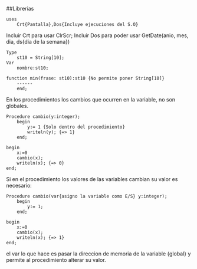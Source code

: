 ##Librerias

	uses
		Crt{Pantalla},Dos{Incluye ejecuciones del S.O}

Incluir Crt para usar ClrScr;
Incluir Dos para poder usar GetDate(anio, mes, dia, ds{dia de la semana})

	Type
		st10 = String[10];
	Var
		nombre:st10;

	function min(frase: st10):st10 {No permite poner String[10]}
		------
		end;

En los procedimientos los cambios que ocurren en la variable, no son globales. 

	Procedure cambio(y:integer);
		begin
			y:= 1 {Solo dentro del procedimiento}
			writeln(y); {=> 1}
		end;
	
	begin
		x:=0
		cambio(x);
		writeln(x); {=> 0}
	end;

Si en el procedimiento los valores de las variables cambian su valor es necesario: 

	Procedure cambio(var{asigno la variable como E/S} y:integer);
		begin
			y:= 1;
		end;
	
	begin
		x:=0
		cambio(x);
		writeln(x); {=> 1}
	end;

el var lo que hace es pasar la direccion de memoria de la variable {global} y permite al procedimiento alterar su valor. 


